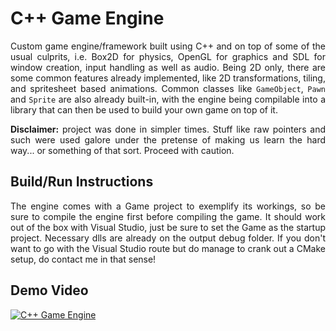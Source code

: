 # C++ Game Engine
<p align="justify">
 Custom game engine/framework built using C++ and on top of some of the usual culprits, i.e. Box2D for physics, OpenGL for graphics and SDL for window creation, input handling as well as audio. Being 2D only, there 
 are some common features already implemented, like 2D transformations, tiling, and spritesheet based animations. Common classes like <code>GameObject</code>, <code>Pawn</code> and <code>Sprite</code> are also 
 already built-in, with the engine being compilable into a library that can then be used to build your own game on top of it. 
</p>

<p align="justify">
 <b>Disclaimer:</b> project was done in simpler times. Stuff like raw pointers and such were used galore under the pretense of making us learn the hard way... or something of that sort. Proceed with caution.
</p>

## Build/Run Instructions
<p align="justify">
 The engine comes with a Game project to exemplify its workings, so be sure to compile the engine first before compiling the game. It should work out of the box with Visual Studio, just be sure to set the Game as 
 the startup project. Necessary dlls are already on the output debug folder. If you don't want to go with the Visual Studio route but do manage to crank out a CMake setup, do contact me in that sense! 
</p>

## Demo Video
[![ C++ Game Engine](https://img.youtube.com/vi/YrV5QRa83ns/0.jpg)](https://www.youtube.com/watch?v=YrV5QRa83ns)
